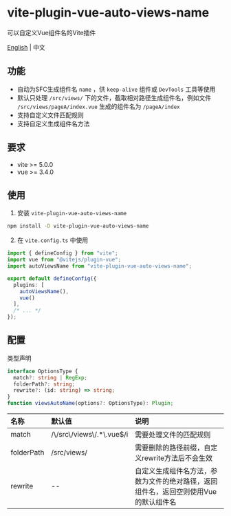 # vite-plugin-vue-auto-views-name

可以自定义Vue组件名的Vite插件

<a href="README.md">English</a> | 中文

## 功能

* 自动为SFC生成组件名 `name` ，供 `keep-alive` 组件或 `DevTools` 工具等使用
* 默认只处理 `/src/views/` 下的文件，截取相对路径生成组件名，例如文件 `/src/views/pageA/index.vue` 生成的组件名为 `/pageA/index`
* 支持自定义文件匹配规则
* 支持自定义生成组件名方法

## 要求

* vite >= 5.0.0
* vue >= 3.4.0

## 使用

1. 安装 `vite-plugin-vue-auto-views-name`

```bash
npm install -D vite-plugin-vue-auto-views-name
```

2. 在 `vite.config.ts` 中使用

```typescript
import { defineConfig } from "vite";
import vue from "@vitejs/plugin-vue";
import autoViewsName from "vite-plugin-vue-auto-views-name";

export default defineConfig({
  plugins: [
    autoViewsName(),
    vue()
  ],
  /* ... */
});
```

## 配置

类型声明

```typescript
interface OptionsType {
  match?: string | RegExp;
  folderPath?: string;
  rewrite?: (id: string) => string;
}
function viewsAutoName(options?: OptionsType): Plugin;
```

| 名称       | 默认值                        | 说明                                                                                |
| :--------- | :---------------------------- | :---------------------------------------------------------------------------------- |
| match      | /\\/src\\/views\\/.*\\.vue$/i | 需要处理文件的匹配规则                                                              |
| folderPath | /src/views/                   | 需要删除的路径前缀，自定义rewrite方法后不会生效                                     |
| rewrite    | --                            | 自定义生成组件名方法，参数为文件的绝对路径，返回组件名，返回空则使用Vue的默认组件名 |

